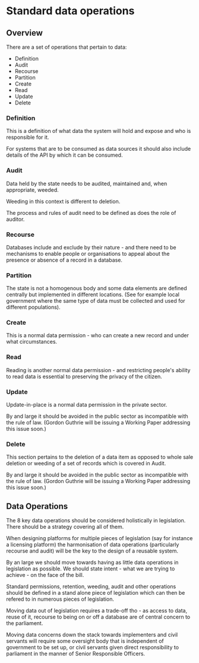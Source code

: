 # Standard data operations

## Overview

There are a set of operations that pertain to data:

* Definition
* Audit
* Recourse
* Partition
* Create
* Read
* Update
* Delete

### Definition

This is a definition of what data the system will hold and expose and who is responsible for it.

For systems that are to be consumed as data sources it should also include details of the API by which it can be consumed.

### Audit

Data held by the state needs to be audited, maintained and, when appropriate, weeded.

Weeding in this context is different to deletion.

The process and rules of audit need to be defined as does the role of auditor.

### Recourse

Databases include and exclude by their nature - and there need to be mechanisms to enable people or organisations to appeal about the presence or absence of a record in a database.

### Partition

The state is not a homogenous body and some data elements are defined centrally but implemented in different locations. (See for example local government where the same type of data must be collected and used for different populations).

### Create

This is a normal data permission - who can create a new record and under what circumstances.

### Read

Reading is another normal data permission - and restricting people's ability to read data is essential to preserving the privacy of the citizen.

### Update

Update-in-place is a normal data permission in the private sector.

By and large it should be avoided in the public sector as incompatible with the rule of law. (Gordon Guthrie will be issuing a Working Paper addressing this issue soon.)

### Delete

This section pertains to the deletion of a data item as opposed to whole sale deletion or weeding of a set of records which is covered in Audit.

By and large it should be avoided in the public sector as incompatible with the rule of law. (Gordon Guthrie will be issuing a Working Paper addressing this issue soon.)

## Data Operations

The 8 key data operations should be considered holistically in legislation. There should be a strategy covering all of them.

When designing platforms for multiple pieces of legislation (say for instance a licensing platform) the harmonisation of data operations (particularly recourse and audit) will be the key to the design of a reusable system.

By an large we should move towards having as little data operations in legislation as possible. We should state intent - what we are trying to achieve - on the face of the bill.

Standard permissions, retention, weeding, audit and other operations should be defined in a stand alone piece of legislation which can then be refered to in numerous pieces of legislation.

Moving data out of legislation requires a trade-off tho - as access to data, reuse of it, recourse to being on or off a database are of central concern to the parliament.

Moving data concerns down the stack towards implementers and civil servants will require some oversight body that is independent of government to be set up, or civil servants given direct responsibility to parliament in the manner of Senior Responsible Officers.